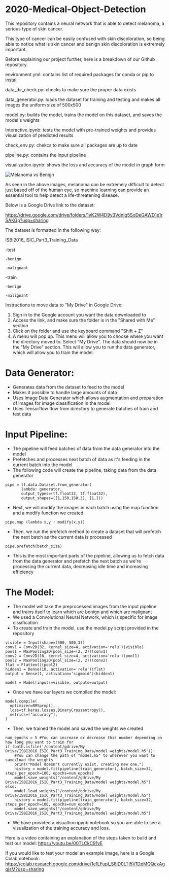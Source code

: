 # 2020-Medical-Object-Detection

This repository contains a neural network that is able to detect melanoma, a serious type of skin cancer.

This type of cancer can be easily confused with skin discoloration, so being able to notice what is skin cancer and benign skin discoloration is extremely important.



Before explaining our project further, here is a breakdown of our Github repository.

environment.yml: contains list of required packages for conda or pip to install

data_dir_check.py: checks to make sure the proper data exists 

data_generator.py: loads the dataset for training and testing and makes all images the uniform size of 500x500

model.py: builds the model, trains the model on this dataset, and saves the model's weights

Interactive.ipynb: tests the model with pre-trained weights and provides visualization of predicted results

check_env.py: chekcs to make sure all packages are up to date

pipeline.py: contains the input pipeline

visualization.ipynb: shows the loss and accuracy of the model in graph form

![Melanoma vs Benign](https://chcsga.org/wp-content/uploads/2019/05/d.jpg)

As seen in the above images, melanoma can be extremely difficult to detect just based off of the human eye, so machine learning can provide an essential tool to help detect a life-threatening disease.

Below is a Google Drive link to the dataset:

https://drive.google.com/drive/folders/1yK2W4D9y3VdnIg5SoDeGAWD1e1rSAKGp?usp=sharing

The dataset is formatted in the following way:

ISBI2016_ISIC_Part3_Training_Data

 -test
 
    -benign
    
    -malignant
 -train
 
    -benign
    
    -malignant
    
Instructions to move data to "My Drive" in Google Drive:

1. Sign in to the Google account you want the data downloaded to
2. Access the link, and make sure the folder is in the "Shared with Me" section
3. Click on the folder and use the keyboard command "Shift + Z"
4. A menu will pop up. This menu will allow you to choose where you want the directory moved to. Select "My Drive".
The data should now be in the "My Drive" section. This will allow you to run the data generator, which will allow you to train the model.

# Data Generator:
 - Generates data from the dataset to feed to the model
 - Makes it possible to handle large amounts of data
 - Uses Image Data Generator which allows augmentation and preparation of images for image classification in the model
 - Uses Tensorflow flow from directory to generate batches of train and test data

# Input Pipeline:
 - The pipeline will feed batches of data from the data generator into the model
 - Prefetches and processes next batch of data as it's feeding in the current batch into the model
 - The following code will create the pipeline, taking data from the data generator
 ```
 pipe = tf.data.Dataset.from_generator(
        lambda: generator, 
        output_types=(tf.float32, tf.float32),
        output_shapes=([1,150,150,3], [1,]))
 ```
  - Next, we will modify the images in each batch using the map function and a modify function we created
  ```
  pipe.map (lambda x,y : modify(x,y))
  ```
  - Then, we run the prefetch method to create a dataset that will prefetch the next batch as the current data is processed
  ```
  pipe.prefetch(batch_size)
  ```
  - This is the most important parts of the pipeline, allowing us to fetch data from the data generator and prefetch the next batch as we're processing the current data, decreasing idle time and increasing efficiency
# The Model:
 - The model will take the preprocessed images from the input pipeline and trains itself to learn which are benign and which are malignant
 - We used a Convolutional Neural Network, which is specific for image clssification
 - To create and train the model, use the model.py script provided in the repository

 ```
visible = Input(shape=(500, 500,3))
conv1 = Conv2D(32, kernel_size=4, activation='relu')(visible)
pool1 = MaxPooling2D(pool_size=(2, 2))(conv1)
conv2 = Conv2D(16, kernel_size=4, activation='relu')(pool1)
pool2 = MaxPooling2D(pool_size=(2, 2))(conv2)
flat = Flatten()(pool2)
hidden1 = Dense(10, activation='relu')(flat)
output = Dense(1, activation='sigmoid')(hidden1)

model = Model(inputs=visible, outputs=output)
 ```
  - Once we have our layers we compiled the model:
  ```
  model.compile(
    optimizer=RMSprop(),
    loss=tf.keras.losses.BinaryCrossentropy(),
    metrics=["accuracy"],
)
  ```
  - Then, we trained the model and saved the weights we created
  ```
  num_epochs = 5 #You can increase or decrease this number depending on how long you want to train for
  if (path.isfile('/content/gdrive/My Drive/ISBI2016_ISIC_Part3_Training_Data/model weights/model.h5')):
      #You can change the path of "model.h5" to wherever you want to save/load the weights
      print("Model doesn't currently exist, creating new one.")
      history = model.fit(pipeline(train_generator), batch_size=32, steps_per_epoch=100, epochs=num_epochs)
      model.save_weights("/content/gdrive/My Drive/ISBI2016_ISIC_Part3_Training_Data/model weights/model.h5")
  else:
      model.load_weights("/content/gdrive/My Drive/ISBI2016_ISIC_Part3_Training_Data/model weights/model.h5")
      history = model.fit(pipeline(train_generator), batch_size=32, steps_per_epoch=100, epochs=num_epochs)
      model.save_weights("/content/gdrive/My Drive/ISBI2016_ISIC_Part3_Training_Data/model weights/model.h5")
  ```
  - We have provided a visualtion.ipynb notebook so you are able to see a visualization of the training accuracy and loss.

Here is a video containing an explanation of the steps taken to build and test our model: 
https://youtu.be/00TLCkC91vE

If you would like to test your model an example image, here is a Google Colab notebook: 
https://colab.research.google.com/drive/1e1LFupI_S8jD0LTI5V1DpMQQckAgqjsM?usp=sharing

